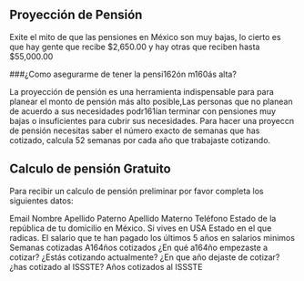 ## Proyección de Pensión

Exite el mito de que las pensiones en México son muy bajas, lo cierto  es que hay gente que recibe $2,650.00 y hay otras que reciben hasta $55,000.00 

###¿Como asegurarme de tener la pensi162ón m160ás alta?

La proyección de pensión es una herramienta indispensable para para planear el monto de pensión más alto posible,Las personas que no planean de acuerdo a sus necesidades podr161ían terminar con pensiones muy bajas o insuficientes para cubrir sus necesidades.
Para hacer una proyeccn de pensión necesitas saber el número exacto de semanas que has cotizado, calcula 52 semanas por cada año que trabajaste cotizando. 

## Calculo de pensión Gratuito

Para recibir un calculo de pensión preliminar por favor completa los siguientes datos:

Email
Nombre
Apellido Paterno
Apellido Materno
Teléfono
Estado de la república de tu domicilio en México.
Si vives en USA Estado en el que radicas.
El salario que te han pagado los últimos 5 años en salarios minimos
Semanas cotizadas
A164ños cotizados
¿En qué a164ño empezaste a cotizar?
¿Estás cotizando actualmente?
¿En que año dejaste de cotizar?
¿has cotizado al ISSSTE?
Años cotizados al ISSSTE
